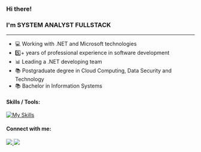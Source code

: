 ### <a class="heading-link">  Hi there!

### I'm SYSTEM ANALYST FULLSTACK
<hr />

<ul dir="auto">
    <li>💻 Working with .NET and Microsoft technologies</li>
    <li>5️⃣+ years of professional experience in software development</li>
    <li>📊 Leading a .NET developing team</li>
    <li>📚 Postgraduate degree in Cloud Computing, Data Security and Technology</li>
    <li>📚 Bachelor in Information Systems</li>
</ul>

#### Skills / Tools:

[![My Skills](https://skillicons.dev/icons?i=cs,dotnet,js,ts,angular,react)](https://skillicons.dev)
 
#### Connect with me:
<div>   
    <a href="https://www.linkedin.com/in/claudiomildoventura/"target="_blank">
        <img src="https://img.shields.io/badge/-LinkedIn-%230077B5?style=for-the-badge&logo=linkedin&logoColor=white" target="_blank" >
    </a>
    <a href="claudiomildo@hotmail.com">
        <img         src="https://camo.githubusercontent.com/be08f7a1c998ec3e477fd0d3cc0e7fa39255cce4e77daf537e80c0f33e4d87d0/68747470733a2f2f696d672e736869656c64732e696f2f62616467652f4d6963726f736f66745f4f75746c6f6f6b2d3030373844343f7374796c653d666f722d7468652d6261646765266c6f676f3d6d6963726f736f66742d6f75746c6f6f6b266c6f676f436f6c6f723d7768697465" data-canonical-src="https://img.shields.io/badge/Microsoft_Outlook-0078D4?style=for-the-badge&amp;logo=microsoft-outlook&amp;logoColor=white" style="max-width: 100%;">
    </a>
</div>
